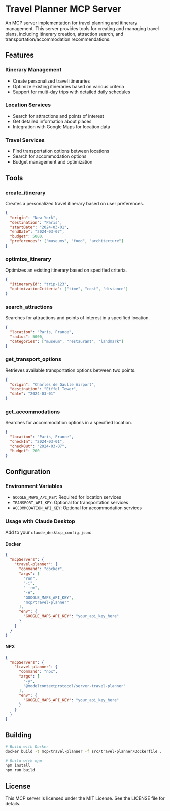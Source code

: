 # Travel Planner MCP Server

An MCP server implementation for travel planning and itinerary management. This server provides tools for creating and managing travel plans, including itinerary creation, attraction search, and transportation/accommodation recommendations.

## Features

### Itinerary Management
- Create personalized travel itineraries
- Optimize existing itineraries based on various criteria
- Support for multi-day trips with detailed daily schedules

### Location Services
- Search for attractions and points of interest
- Get detailed information about places
- Integration with Google Maps for location data

### Travel Services
- Find transportation options between locations
- Search for accommodation options
- Budget management and optimization

## Tools

### create_itinerary
Creates a personalized travel itinerary based on user preferences.
```json
{
  "origin": "New York",
  "destination": "Paris",
  "startDate": "2024-03-01",
  "endDate": "2024-03-07",
  "budget": 5000,
  "preferences": ["museums", "food", "architecture"]
}
```

### optimize_itinerary
Optimizes an existing itinerary based on specified criteria.
```json
{
  "itineraryId": "trip-123",
  "optimizationCriteria": ["time", "cost", "distance"]
}
```

### search_attractions
Searches for attractions and points of interest in a specified location.
```json
{
  "location": "Paris, France",
  "radius": 5000,
  "categories": ["museum", "restaurant", "landmark"]
}
```

### get_transport_options
Retrieves available transportation options between two points.
```json
{
  "origin": "Charles de Gaulle Airport",
  "destination": "Eiffel Tower",
  "date": "2024-03-01"
}
```

### get_accommodations
Searches for accommodation options in a specified location.
```json
{
  "location": "Paris, France",
  "checkIn": "2024-03-01",
  "checkOut": "2024-03-07",
  "budget": 200
}
```

## Configuration

### Environment Variables
- `GOOGLE_MAPS_API_KEY`: Required for location services
- `TRANSPORT_API_KEY`: Optional for transportation services
- `ACCOMMODATION_API_KEY`: Optional for accommodation services

### Usage with Claude Desktop

Add to your `claude_desktop_config.json`:

#### Docker
```json
{
  "mcpServers": {
    "travel-planner": {
      "command": "docker",
      "args": [
        "run",
        "-i",
        "--rm",
        "-e",
        "GOOGLE_MAPS_API_KEY",
        "mcp/travel-planner"
      ],
      "env": {
        "GOOGLE_MAPS_API_KEY": "your_api_key_here"
      }
    }
  }
}
```

#### NPX
```json
{
  "mcpServers": {
    "travel-planner": {
      "command": "npx",
      "args": [
        "-y",
        "@modelcontextprotocol/server-travel-planner"
      ],
      "env": {
        "GOOGLE_MAPS_API_KEY": "your_api_key_here"
      }
    }
  }
}
```

## Building

```bash
# Build with Docker
docker build -t mcp/travel-planner -f src/travel-planner/Dockerfile .

# Build with npm
npm install
npm run build
```

## License

This MCP server is licensed under the MIT License. See the LICENSE file for details. 